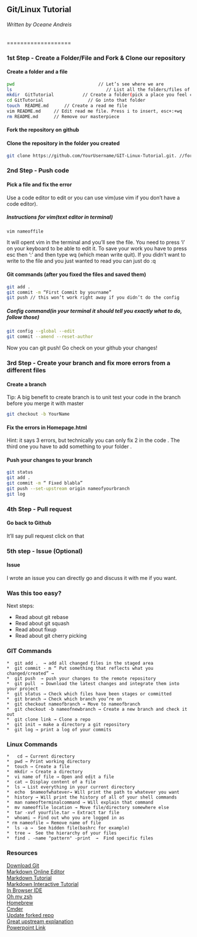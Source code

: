  ## Git/Linux Tutorial
###### Written by Oceane Andreis
===================

### 1st Step - Create a Folder/File and Fork & Clone our repository

#### Create a folder and a file
```bash
pwd                                // Let’s see where we are 
ls                                    // List all the folders/files of our location
mkdir  GitTutorial           // Create a folder(pick a place you feel comfortable with) 
cd GitTutorial                 // Go into that folder
touch  README.md      // Create a read me file
vim README.md	  // Edit read me file. Press i to insert, esc+:+wq    (wq = write quit)
rm README.md 	  // Remove our masterpiece
```
#### Fork the repository on github 

#### Clone the repository in the folder you created

```bash
git clone https://github.com/YourUsername/GIT-Linux-Tutorial.git. //forked version
```
### 2nd Step - Push code

#### Pick a file and fix the error
Use a code editor to edit or you can use vim(use vim if you don’t have a code editor).

##### Instructions for vim(text editor in terminal)
```bash
vim nameoffile
```
It will opent vim in the terminal and you’ll see the file. 
You need to press ‘i’ on your keyboard to be able to edit it.
To save your work you have to press esc then ‘:’ and then type wq  (which mean write quit).
If you didn’t want to write to the file and you just wanted to read you can just do :q

#### Git commands (after you fixed the files and saved them)

```bash
git add . 
git commit -m “First Commit by yourname”
git push // this won’t work right away if you didn’t do the config
```

##### Config command(in your terminal it should tell you exactly what to do, follow those)
```bash
git config --global --edit
git commit --amend --reset-author
```
Now you can git push! 
Go check on your github your changes!

### 3rd Step - Create your branch and fix more errors from a different files

#### Create a branch
Tip: A big benefit to create branch is to unit test your code in the branch before you merge it with master

```bash
git checkout -b YourName 
```

#### Fix the errors in Homepage.html
Hint:  it says 3 errors, but technically you can only fix 2 in the code . The third one you have to add something to your folder .

#### Push your changes to your branch 
```bash
git status
git add .
git commit -m “ Fixed blabla”
git push --set-upstream origin nameofyourbranch 
git log
```
### 4th Step - Pull request
#### Go back to Github
It’ll say pull request click on that
### 5th step - Issue (Optional) 
#### Issue
I wrote an issue you can directly go and discuss it with me if you want.

### Was this too easy?
Next steps:
*  Read about git rebase
*  Read about git squash
*  Read about fixup
*  Read about git cherry picking


### GIT Commands
	*  git add .  → add all changed files in the staged area
	*  git commit - m “ Put something that reflects what you changed/created” →
	*  git push  → push your changes to the remote repository
	*  git pull  → Download the latest changes and integrate them into your project
	*  git status → Check which files have been stages or committed
	*  git branch → Check which branch you’re on
	*  git checkout nameofbranch → Move to nameofbranch
	*  git checkout -b nameofnewbranch → Create a new branch and check it out
	*  git clone link → Clone a repo 
	*  git init → make a directory a git repository  
	*  git log → print a log of your commits


### Linux Commands
	*   cd → Current directory
	*  pwd → Print working directory
	*  touch → Create a file
	*  mkdir → Create a directory
	*  vi name of file → Open and edit a file
	*  cat → Display content of a file
	*  ls → List everything in your current directory
	*  echo  $nameofwhatever→ Will print the path to whatever you want
	*  history → Will print the history of all of your shell commands
	*  man nameofterminalcommand → Will explain that command
	*  mv nameoffile location → Move file/directory somewhere else
	*  tar -xvf yourfile.tar → Extract tar file
	*  whoami → Find out who you are logged in as
	* rm nameofile → Remove name of file
	*  ls -a →  See hidden file(bashrc for example)
	*  tree →  See the hierarchy of your files
	*  find . -name "pattern" -print  →  Find specific files
 

### Resources
[Download Git](https://www.atlassian.com/git/tutorials/install-git "Download git") <br />
[Markdown Online Editor](https://markdown-editor.github.io/ "Markdown Online Editor") <br />
[Markdown Tutorial](https://guides.github.com/features/mastering-markdown/ "Markdown Tutorial") <br />
[Markdown Interactive Tutorial](https://www.markdowntutorial.com/ "Interactive Markdown Tutorial") <br />
[In Browser IDE](https://repl.it/ "In Browser IDE") <br />
[Oh my zsh](https://sourabhbajaj.com/mac-setup/iTerm/zsh.html "Oh My Zsh") <br />
[Homebrew](https://brew.sh/ "Homebrew") <br />
[Cmder](https://cmder.net/ "Console Emulator for Windows") <br />
[Update forked repo](https://stackoverflow.com/questions/7244321/how-do-i-update-a-github-forked-repository "Update forked repo")<br />
[Great upstream explanation](https://stackoverflow.com/questions/37770467/why-do-i-have-to-git-push-set-upstream-origin-branch "Set Upstream for your branch explanation") <br/>
[Powerpoint Link](https://docs.google.com/presentation/d/1JZMtdtUaLqp9CrydJLEmLoGRrt0PcETV1CNeOSc5uIQ/edit?usp=sharing "Powerpoint Slides")





